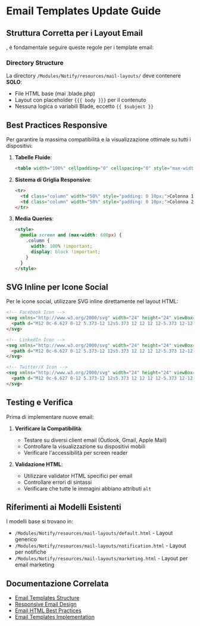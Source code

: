 # Email Templates Update Guide

## Struttura Corretta per i Layout Email

, è fondamentale seguire queste regole per i template email:

### Directory Structure
La directory `/Modules/Notify/resources/mail-layouts/` deve contenere **SOLO**:
- File HTML base (mai .blade.php)
- Layout con placeholder `{{{ body }}}` per il contenuto
- Nessuna logica o variabili Blade, eccetto `{{ $subject }}`

## Best Practices Responsive

Per garantire la massima compatibilità e la visualizzazione ottimale su tutti i dispositivi:

1. **Tabelle Fluide**:
   ```html
   <table width="100%" cellpadding="0" cellspacing="0" style="max-width: 600px; margin: 0 auto;">
   ```

2. **Sistema di Griglia Responsive**:
   ```html
   <tr>
     <td class="column" width="50%" style="padding: 0 10px;">Colonna 1</td>
     <td class="column" width="50%" style="padding: 0 10px;">Colonna 2</td>
   </tr>
   ```

3. **Media Queries**:
   ```html
   <style>
     @media screen and (max-width: 600px) {
       .column {
         width: 100% !important;
         display: block !important;
       }
     }
   </style>
   ```

## SVG Inline per Icone Social

Per le icone social, utilizzare SVG inline direttamente nel layout HTML:

```html
<!-- Facebook Icon -->
<svg xmlns="http://www.w3.org/2000/svg" width="24" height="24" viewBox="0 0 24 24" style="fill: #1877F2;">
  <path d="M12 0c-6.627 0-12 5.373-12 12s5.373 12 12 12 12-5.373 12-12-5.373-12-12-12zm3 8h-1.35c-.538 0-.65.221-.65.778v1.222h2l-.209 2h-1.791v7h-3v-7h-2v-2h2v-2.308c0-1.769.931-2.692 3.029-2.692h1.971v3z"/>
</svg>

<!-- LinkedIn Icon -->
<svg xmlns="http://www.w3.org/2000/svg" width="24" height="24" viewBox="0 0 24 24" style="fill: #0A66C2;">
  <path d="M12 0c-6.627 0-12 5.373-12 12s5.373 12 12 12 12-5.373 12-12-5.373-12-12-12zm-2 16h-2v-6h2v6zm-1-6.891c-.607 0-1.1-.496-1.1-1.109 0-.612.492-1.109 1.1-1.109s1.1.497 1.1 1.109c0 .613-.493 1.109-1.1 1.109zm8 6.891h-1.998v-2.861c0-1.881-2.002-1.722-2.002 0v2.861h-2v-6h2v1.093c.872-1.616 4-1.736 4 1.548v3.359z"/>
</svg>

<!-- Twitter/X Icon -->
<svg xmlns="http://www.w3.org/2000/svg" width="24" height="24" viewBox="0 0 24 24" style="fill: #000000;">
  <path d="M12 0c-6.627 0-12 5.373-12 12s5.373 12 12 12 12-5.373 12-12-5.373-12-12-12zm6.066 9.645c.183 4.04-2.83 8.544-8.164 8.544-1.622 0-3.131-.476-4.402-1.291 1.524.18 3.045-.244 4.252-1.189-1.256-.023-2.317-.854-2.684-1.995.451.086.895.061 1.298-.049-1.381-.278-2.335-1.522-2.304-2.853.388.215.83.344 1.301.359-1.279-.855-1.641-2.544-.889-3.835 1.416 1.738 3.533 2.881 5.92 3.001-.419-1.796.944-3.527 2.799-3.527.825 0 1.572.349 2.096.907.654-.128 1.27-.368 1.824-.697-.215.671-.67 1.233-1.263 1.589.581-.07 1.135-.224 1.649-.453-.384.578-.87 1.084-1.433 1.489z"/>
</svg>
```

## Testing e Verifica

Prima di implementare nuove email:

1. **Verificare la Compatibilità**:
   - Testare su diversi client email (Outlook, Gmail, Apple Mail)
   - Controllare la visualizzazione su dispositivi mobili
   - Verificare l'accessibilità per screen reader

2. **Validazione HTML**:
   - Utilizzare validator HTML specifici per email
   - Controllare errori di sintassi
   - Verificare che tutte le immagini abbiano attributi `alt`

## Riferimenti ai Modelli Esistenti

I modelli base si trovano in:
- `/Modules/Notify/resources/mail-layouts/default.html` - Layout generico
- `/Modules/Notify/resources/mail-layouts/notification.html` - Layout per notifiche
- `/Modules/Notify/resources/mail-layouts/marketing.html` - Layout per email marketing

## Documentazione Correlata

- [Email Templates Structure](./EMAIL_TEMPLATES_STRUCTURE.md)
- [Responsive Email Design](./RESPONSIVE_EMAIL_TEMPLATES.md)
- [Email HTML Best Practices](../EMAIL_HTML_BEST_PRACTICES.md)
- [Email Templates Implementation](../EMAIL_TEMPLATES.md)
